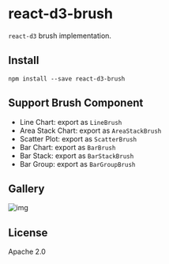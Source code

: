 # react-d3-brush

`react-d3` brush implementation.

## Install

```
npm install --save react-d3-brush
```

## Support Brush Component

- Line Chart: export as `LineBrush`
- Area Stack Chart: export as `AreaStackBrush`
- Scatter Plot: export as `ScatterBrush`
- Bar Chart: export as `BarBrush`
- Bar Stack: export as `BarStackBrush`
- Bar Group: export as `BarGroupBrush`

## Gallery

![img](http://www.reactd3.org/img/brush/cover.png)

## License

Apache 2.0
